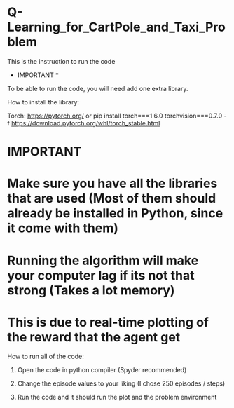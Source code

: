 # Q-Learning_for_CartPole_and_Taxi_Problem

This is the instruction to run the code


* IMPORTANT *

To be able to run the code, you will need add one extra library.


How to install the library:

Torch: https://pytorch.org/
or
pip install torch===1.6.0 torchvision===0.7.0 -f https://download.pytorch.org/whl/torch_stable.html


# IMPORTANT
# Make sure you have all the libraries that are used (Most of them should already be installed in Python, since it come with them)
# Running the algorithm will make your computer lag if its not that strong (Takes a lot memory) 
# This is due to real-time plotting of the reward that the agent get


How to run all of the code:

1) Open the code in python compiler (Spyder recommended)

2) Change the episode values to your liking (I chose 250 episodes / steps)

3) Run the code and it should run the plot and the problem environment



